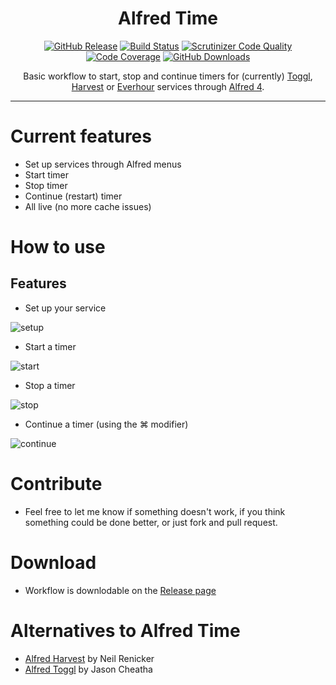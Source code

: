 <h1 align="center">Alfred Time</h1>

<p align="center">
<a href="https://github.com/godbout/alfred-time/releases/latest"><img src="https://img.shields.io/github/release/godbout/alfred-time.svg?style=flat" alt="GitHub Release"></a>
<a href="https://www.travis-ci.com/godbout/alfred-time"><img src="https://www.travis-ci.com/godbout/alfred-time.svg?branch=master" alt="Build Status"></a>
<a href="https://scrutinizer-ci.com/g/godbout/alfred-time/?branch=master"><img src="https://scrutinizer-ci.com/g/godbout/alfred-time/badges/quality-score.png?b=master" alt="Scrutinizer Code Quality"></a>
<a href="https://scrutinizer-ci.com/g/godbout/alfred-time"><img src="https://scrutinizer-ci.com/g/godbout/alfred-time/badges/coverage.png?b=master" alt="Code Coverage"></a>
<a href="https://github.com/godbout/alfred-time/releases"><img src="https://img.shields.io/github/downloads/godbout/alfred-time/total.svg?style=flat" alt="GitHub Downloads"></a>
</p>

<p align="center">
    Basic workflow to start, stop and continue timers for (currently) <a href="https://toggl.com/">Toggl</a>, <a href="https://www.getharvest.com/">Harvest</a> or <a href="https://www.everhour.com/">Everhour</a> services through <a href="http://alfredapp.com/">Alfred 4</a>.
</p>

---

# Current features

* Set up services through Alfred menus
* Start timer
* Stop timer
* Continue (restart) timer
* All live (no more cache issues)

# How to use

## Features

* Set up your service

![setup](https://github.com/godbout/alfred-time/blob/master/resources/screenshots/setup.gif)

* Start a timer

![start](https://github.com/godbout/alfred-time/blob/master/resources/screenshots/start.gif)

* Stop a timer

![stop](https://github.com/godbout/alfred-time/blob/master/resources/screenshots/stop.gif)

* Continue a timer (using the ⌘ modifier)

![continue](https://github.com/godbout/alfred-time/blob/master/resources/screenshots/continue.gif)

# Contribute

* Feel free to let me know if something doesn't work, if you think something could be done better, or just fork and pull request.

# Download

* Workflow is downlodable on the [Release page](https://github.com/godbout/alfred-time/releases)

# Alternatives to Alfred Time

* [Alfred Harvest](https://github.com/tinystride/alfred-harvest) by Neil Renicker
* [Alfred Toggl](https://github.com/jason0x43/alfred-toggl) by Jason Cheatha
